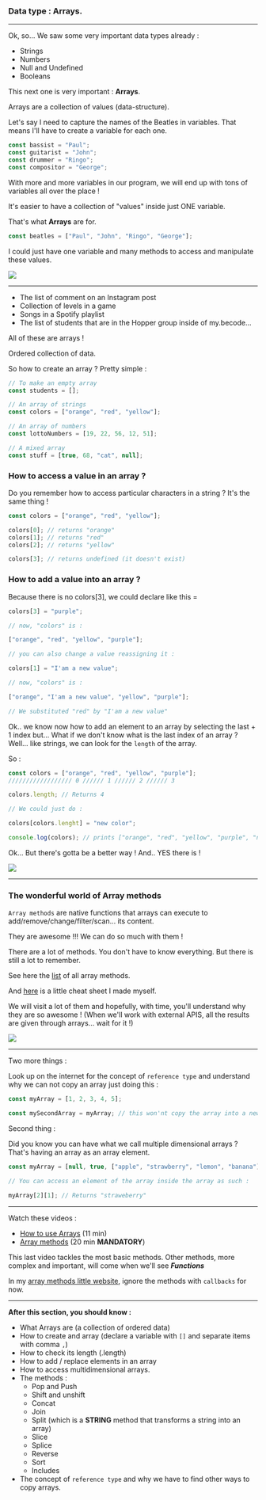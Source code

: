 ### Data type : Arrays.

---

Ok, so... We saw some very important data types already :

- Strings
- Numbers
- Null and Undefined
- Booleans

This next one is very important : **Arrays**.

Arrays are a collection of values (data-structure).

Let's say I need to capture the names of the Beatles in variables. That means I'll have to create a variable for each one.

```js
const bassist = "Paul";
const guitarist = "John";
const drummer = "Ringo";
const compositor = "George";
```

With more and more variables in our program, we will end up with tons of variables all over the place !

It's easier to have a collection of "values" inside just ONE variable.

That's what **Arrays** are for.

```js
const beatles = ["Paul", "John", "Ringo", "George"];
```

I could just have one variable and many methods to access and manipulate these values.

![](https://media.giphy.com/media/DY2ujmJHaO9Vu/giphy.gif)

---

- The list of comment on an Instagram post
- Collection of levels in a game
- Songs in a Spotify playlist
- The list of students that are in the Hopper group inside of my.becode...

All of these are arrays !

Ordered collection of data.

So how to create an array ? Pretty simple :

```js
// To make an empty array
const students = [];

// An array of strings
const colors = ["orange", "red", "yellow"];

// An array of numbers
const lottoNumbers = [19, 22, 56, 12, 51];

// A mixed array
const stuff = [true, 68, "cat", null];
```

### How to access a value in an array ?

Do you remember how to access particular characters in a string ? It's the same thing !

```js
const colors = ["orange", "red", "yellow"];

colors[0]; // returns "orange"
colors[1]; // returns "red"
colors[2]; // returns "yellow"

colors[3]; // returns undefined (it doesn't exist)
```

### How to add a value into an array ?

Because there is no colors[3], we could declare like this =

```js
colors[3] = "purple";

// now, "colors" is :

["orange", "red", "yellow", "purple"];

// you can also change a value reassigning it :

colors[1] = "I'am a new value";

// now, "colors" is :

["orange", "I'am a new value", "yellow", "purple"];

// We substituted "red" by "I'am a new value"
```

Ok.. we know now how to add an element to an array by selecting the last + 1 index but... What if we don't know what is the last index of an array ? Well... like strings, we can look for the `length` of the array.

So :

```js
const colors = ["orange", "red", "yellow", "purple"];
////////////////// 0 ////// 1 ////// 2 ////// 3

colors.length; // Returns 4

// We could just do :

colors[colors.lenght] = "new color";

console.log(colors); // prints ["orange", "red", "yellow", "purple", "new color"]
```

Ok... But there's gotta be a better way ! And.. YES there is !

![](https://media.giphy.com/media/ehPeLCjCYHRVYF4n0F/giphy.gif)

---

### The wonderful world of Array methods

`Array methods` are native functions that arrays can execute to add/remove/change/filter/scan... its content.

They are awesome !!! We can do so much with them !

There are a lot of methods. You don't have to know everything. But there is still a lot to remember.

See here the [list](https://www.programiz.com/javascript/library/array) of all array methods.

And [here](http://js-review.widopanel.com/) is a little cheat sheet I made myself.

We will visit a lot of them and hopefully, with time, you'll understand why they are so awesome ! (When we'll work with external APIS, all the results are given through arrays... wait for it !)

![](https://media.giphy.com/media/wsXVAJY8ibkqBSmjEF/giphy.gif)

---

Two more things :

Look up on the internet for the concept of `reference type` and understand why we can not copy an array just doing this :

```js
const myArray = [1, 2, 3, 4, 5];

const mySecondArray = myArray; // this won'nt copy the array into a new variable
```

Second thing :

Did you know you can have what we call multiple dimensional arrays ? That's having an array as an array element.

```js
const myArray = [null, true, ["apple", "strawberry", "lemon", "banana"]];

// You can access an element of the array inside the array as such :

myArray[2][1]; // Returns "straweberry"
```

---

Watch these videos :

- [How to use Arrays](https://youtu.be/K97CmrUFyQY?si=nZhtxomVNWmyxoEK) (11 min)
- [Array methods](https://youtu.be/0m3lBRVSTH8?si=8Sfi99Qh3Y_D2Ns-) (20 min **MANDATORY**)

This last video tackles the most basic methods.
Other methods, more complex and important, will come when we'll see **_Functions_**

In my [array methods little website](http://js-review.widopanel.com/), ignore the methods with `callbacks` for now.

---

**After this section, you should know :**

- What Arrays are (a collection of ordered data)
- How to create and array (declare a variable with `[]` and separate items with comma `,`)
- How to check its length (.length)
- How to add / replace elements in an array
- How to access multidimensional arrays.
- The methods :
  - Pop and Push
  - Shift and unshift
  - Concat
  - Join
  - Split (which is a **STRING** method that transforms a string into an array)
  - Slice
  - Splice
  - Reverse
  - Sort
  - Includes
- The concept of `reference type` and why we have to find other ways to copy arrays.
